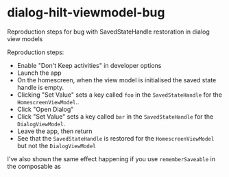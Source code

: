 # dialog-hilt-viewmodel-bug
Reproduction steps for bug with SavedStateHandle restoration in dialog view models

Reproduction steps:
- Enable "Don't Keep activities" in developer options
- Launch the app
- On the homescreen, when the view model is initialised the saved state handle is empty.
- Clicking "Set Value" sets a key called `foo` in the `SavedStateHandle` for the `HomescreenViewModel`..
- Click "Open Dialog"
- Click "Set Value" sets a key called `bar` in the `SavedStateHandle` for the `DialogViewModel`.
- Leave the app, then return
- See that the `SavedStateHandle` is restored for the `HomescreenViewModel` but not the `DialogViewModel`

I've also shown the same effect happening if you use `rememberSaveable` in the composable as 
